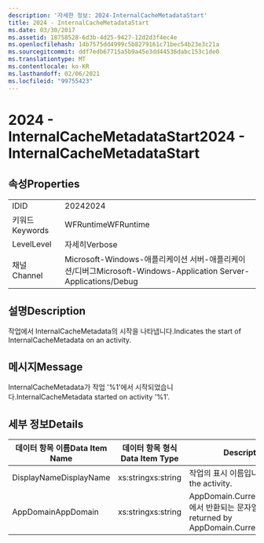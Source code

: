 ```yaml
---
description: '자세한 정보: 2024-InternalCacheMetadataStart'
title: 2024 - InternalCacheMetadataStart
ms.date: 03/30/2017
ms.assetid: 18758528-6d3b-4d25-9427-12d2d3f4ec4e
ms.openlocfilehash: 14b7575dd4999c5b8279161c71bec54b23e3c21a
ms.sourcegitcommit: ddf7edb67715a5b9a45e3dd44536dabc153c1de0
ms.translationtype: MT
ms.contentlocale: ko-KR
ms.lasthandoff: 02/06/2021
ms.locfileid: "99755423"
---
```

# <a name="2024---internalcachemetadatastart"></a><span data-ttu-id="22d74-103">2024 - InternalCacheMetadataStart</span><span class="sxs-lookup"><span data-stu-id="22d74-103">2024 - InternalCacheMetadataStart</span></span>

## <a name="properties"></a><span data-ttu-id="22d74-104">속성</span><span class="sxs-lookup"><span data-stu-id="22d74-104">Properties</span></span>  
  
|||  
|-|-|  
|<span data-ttu-id="22d74-105">ID</span><span class="sxs-lookup"><span data-stu-id="22d74-105">ID</span></span>|<span data-ttu-id="22d74-106">2024</span><span class="sxs-lookup"><span data-stu-id="22d74-106">2024</span></span>|  
|<span data-ttu-id="22d74-107">키워드</span><span class="sxs-lookup"><span data-stu-id="22d74-107">Keywords</span></span>|<span data-ttu-id="22d74-108">WFRuntime</span><span class="sxs-lookup"><span data-stu-id="22d74-108">WFRuntime</span></span>|  
|<span data-ttu-id="22d74-109">Level</span><span class="sxs-lookup"><span data-stu-id="22d74-109">Level</span></span>|<span data-ttu-id="22d74-110">자세히</span><span class="sxs-lookup"><span data-stu-id="22d74-110">Verbose</span></span>|  
|<span data-ttu-id="22d74-111">채널</span><span class="sxs-lookup"><span data-stu-id="22d74-111">Channel</span></span>|<span data-ttu-id="22d74-112">Microsoft-Windows-애플리케이션 서버-애플리케이션/디버그</span><span class="sxs-lookup"><span data-stu-id="22d74-112">Microsoft-Windows-Application Server-Applications/Debug</span></span>|  
  
## <a name="description"></a><span data-ttu-id="22d74-113">설명</span><span class="sxs-lookup"><span data-stu-id="22d74-113">Description</span></span>  

 <span data-ttu-id="22d74-114">작업에서 InternalCacheMetadata의 시작을 나타냅니다.</span><span class="sxs-lookup"><span data-stu-id="22d74-114">Indicates the start of InternalCacheMetadata on an activity.</span></span>  
  
## <a name="message"></a><span data-ttu-id="22d74-115">메시지</span><span class="sxs-lookup"><span data-stu-id="22d74-115">Message</span></span>  

 <span data-ttu-id="22d74-116">InternalCacheMetadata가 작업 '%1'에서 시작되었습니다.</span><span class="sxs-lookup"><span data-stu-id="22d74-116">InternalCacheMetadata started on activity '%1'.</span></span>  
  
## <a name="details"></a><span data-ttu-id="22d74-117">세부 정보</span><span class="sxs-lookup"><span data-stu-id="22d74-117">Details</span></span>  
  
|<span data-ttu-id="22d74-118">데이터 항목 이름</span><span class="sxs-lookup"><span data-stu-id="22d74-118">Data Item Name</span></span>|<span data-ttu-id="22d74-119">데이터 항목 형식</span><span class="sxs-lookup"><span data-stu-id="22d74-119">Data Item Type</span></span>|<span data-ttu-id="22d74-120">Description</span><span class="sxs-lookup"><span data-stu-id="22d74-120">Description</span></span>|  
|--------------------|--------------------|-----------------|  
|<span data-ttu-id="22d74-121">DisplayName</span><span class="sxs-lookup"><span data-stu-id="22d74-121">DisplayName</span></span>|<span data-ttu-id="22d74-122">xs:string</span><span class="sxs-lookup"><span data-stu-id="22d74-122">xs:string</span></span>|<span data-ttu-id="22d74-123">작업의 표시 이름입니다.</span><span class="sxs-lookup"><span data-stu-id="22d74-123">The display name of the activity.</span></span>|  
|<span data-ttu-id="22d74-124">AppDomain</span><span class="sxs-lookup"><span data-stu-id="22d74-124">AppDomain</span></span>|<span data-ttu-id="22d74-125">xs:string</span><span class="sxs-lookup"><span data-stu-id="22d74-125">xs:string</span></span>|<span data-ttu-id="22d74-126">AppDomain.CurrentDomain.FriendlyName에서 반환되는 문자열입니다.</span><span class="sxs-lookup"><span data-stu-id="22d74-126">The string returned by AppDomain.CurrentDomain.FriendlyName.</span></span>|
